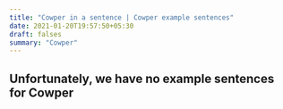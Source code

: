 ```yaml
---
title: "Cowper in a sentence | Cowper example sentences"
date: 2021-01-20T19:57:50+05:30
draft: falses
summary: "Cowper"
---
```

## Unfortunately, we have no example sentences for Cowper                 
